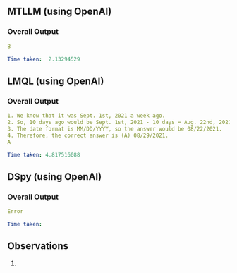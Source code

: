 ## MTLLM (using OpenAI)
### Overall Output
```yaml
B
```
```yaml
Time taken:  2.13294529
```

## LMQL (using OpenAI)
### Overall Output
```yaml
1. We know that it was Sept. 1st, 2021 a week ago.
2. So, 10 days ago would be Sept. 1st, 2021 - 10 days = Aug. 22nd, 2021.
3. The date format is MM/DD/YYYY, so the answer would be 08/22/2021.
4. Therefore, the correct answer is (A) 08/29/2021.
A
```

```yaml
Time taken: 4.817516088
```

## DSpy (using OpenAI)
### Overall Output
```yaml
Error
```

```yaml
Time taken:  
```

## Observations
1. 

